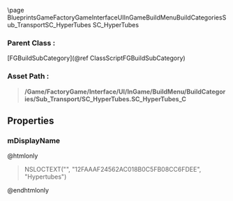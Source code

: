 \page BlueprintsGameFactoryGameInterfaceUIInGameBuildMenuBuildCategoriesSub_TransportSC_HyperTubes SC_HyperTubes
### Parent Class :
[FGBuildSubCategory](@ref ClassScriptFGBuildSubCategory)
### Asset Path :
<b><blockquote>/Game/FactoryGame/Interface/UI/InGame/BuildMenu/BuildCategories/Sub_Transport/SC_HyperTubes.SC_HyperTubes_C</blockquote></b>
## Properties

### mDisplayName
@htmlonly
<blockquote>NSLOCTEXT("", "12FAAAF24562AC018B0C5FB08CC6FDEE", "Hypertubes")</blockquote>
@endhtmlonly


